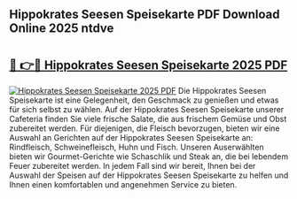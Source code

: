 ## Hippokrates Seesen Speisekarte PDF Download Online 2025 ntdve

# <h2><a href="http://gc8rf7.nevu.top/?p=Hippokrates+Seesen+Speisekarte">🔗 👉🔴 Hippokrates Seesen Speisekarte 2025 PDF</a></h2>

[![Hippokrates Seesen Speisekarte 2025 PDF](https://i.imgur.com/dBaPXMq.png)](http://gc8rf7.nevu.top/?p=Hippokrates+Seesen+Speisekarte)
Die Hippokrates Seesen Speisekarte ist eine Gelegenheit, den Geschmack zu genießen und etwas für sich selbst zu wählen. Auf der Hippokrates Seesen Speisekarte unserer Cafeteria finden Sie viele frische Salate, die aus frischem Gemüse und Obst zubereitet werden. Für diejenigen, die Fleisch bevorzugen, bieten wir eine Auswahl an Gerichten auf der Hippokrates Seesen Speisekarte an: Rindfleisch, Schweinefleisch, Huhn und Fisch. Unseren Auserwählten bieten wir Gourmet-Gerichte wie Schaschlik und Steak an, die bei lebendem Feuer zubereitet werden. In jedem Fall sind wir bereit, Ihnen bei der Auswahl der Speisen auf der Hippokrates Seesen Speisekarte zu helfen und Ihnen einen komfortablen und angenehmen Service zu bieten.
